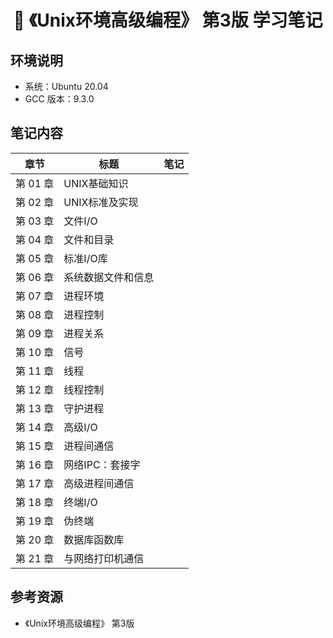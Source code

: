 <h1 align="center">📒 《Unix环境高级编程》 第3版 学习笔记</h1>

## 环境说明
- 系统：Ubuntu 20.04
- GCC 版本：9.3.0

## 笔记内容
|章节|标题|笔记|
|--|--|:--:|
|第 01 章|UNIX基础知识||
|第 02 章|UNIX标准及实现||
|第 03 章|文件I/O||
|第 04 章|文件和目录||
|第 05 章|标准I/O库||
|第 06 章|系统数据文件和信息||
|第 07 章|进程环境||
|第 08 章|进程控制||
|第 09 章|进程关系||
|第 10 章|信号||
|第 11 章|线程||
|第 12 章|线程控制||
|第 13 章|守护进程||
|第 14 章|高级I/O||
|第 15 章|进程间通信||
|第 16 章|网络IPC：套接字||
|第 17 章|高级进程间通信||
|第 18 章|终端I/O||
|第 19 章|伪终端||
|第 20 章|数据库函数库||
|第 21 章|与网络打印机通信||


## 参考资源
- 《Unix环境高级编程》 第3版
